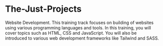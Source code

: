 # The-Just-Projects
Website Development. This training track focuses on building of websites using various programming languages and tools. In this training, you will cover topics such as HTML, CSS and JavaScript. You will also be introduced to various web development frameworks like Tailwind and SASS.

